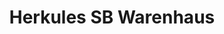---
title: "Herkules SB Warenhaus"
url: /bad-salzungen/herkules-sb-warenhaus/
shop: Einkaufszentrum
---